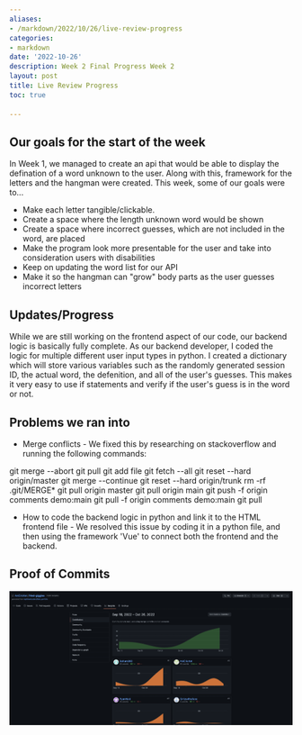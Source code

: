 ```yaml
---
aliases:
- /markdown/2022/10/26/live-review-progress
categories:
- markdown
date: '2022-10-26'
description: Week 2 Final Progress Week 2
layout: post
title: Live Review Progress
toc: true

---
```


## Our goals for the start of the week

In Week 1, we managed to create an api that would be able to display the defination of a word unknown to the user. Along with this, framework for the letters and the hangman were created. This week, some of our goals were to...

* Make each letter tangible/clickable.
* Create a space where the length unknown word would be shown 
* Create a space where incorrect guesses, which are not included in the word, are placed
* Make the program look more presentable for the user and take into consideration users with disabilities
* Keep on updating the word list for our API
* Make it so the hangman can "grow" body parts as the user guesses incorrect letters

## Updates/Progress

While we are still working on the frontend aspect of our code, our backend logic is basically fully complete. As our backend developer, I coded the logic for multiple different user input types in python. I created a dictionary which will store various variables such as the randomly generated session ID, the actual word, the defenition, and all of the user's guesses. This makes it very easy to use if statements and verify if the user's guess is in the word or not.

## Problems we ran into

* Merge conflicts - We fixed this by researching on stackoverflow and running the following commands:

git merge --abort
git pull
git add file
git fetch --all
git reset --hard origin/master
git merge --continue
git reset --hard origin/trunk
rm -rf .git/MERGE*
git pull origin master
git pull origin main
git push -f origin comments demo:main
git pull -f origin comments demo:main
git pull

* How to code the backend logic in python and link it to the HTML frontend file - We resolved this issue by coding it in a python file, and then using the framework 'Vue' to connect both the frontend and the backend.

## Proof of Commits

![](commitgraph.png "Photo of our team's commit history")
